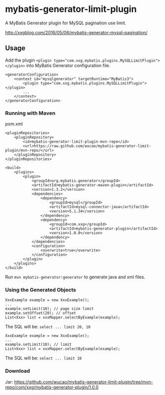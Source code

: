 # mybatis-generator-limit-plugin
A MyBatis Generator plugin for MySQL pagination use limit.

http://xxgblog.com/2016/05/06/mybatis-generator-mysql-pagination/
## Usage

Add the plugin `<plugin type="com.xxg.mybatis.plugins.MySQLLimitPlugin"></plugin>` into MyBatis Generator configuration file.

```
<generatorConfiguration>
    <context id="mysqlgenerator" targetRuntime="MyBatis3">
    	<plugin type="com.xxg.mybatis.plugins.MySQLLimitPlugin"></plugin>
    	...
    </context>
</generatorConfiguration>
```

### Running with Maven

pom.xml

```
<pluginRepositories>
	<pluginRepository>
		<id>mybatis-generator-limit-plugin-mvn-repo</id>
		<url>https://raw.github.com/wucao/mybatis-generator-limit-plugin/mvn-repo/</url>
	</pluginRepository>
</pluginRepositories>
```

```
<build>
	<plugins>
		<plugin>
			<groupId>org.mybatis.generator</groupId>
			<artifactId>mybatis-generator-maven-plugin</artifactId>
			<version>1.3.2</version>
			<dependencies>
				<dependency>
					<groupId>mysql</groupId>
					<artifactId>mysql-connector-java</artifactId>
					<version>5.1.34</version>
				</dependency>
				<dependency>
					<groupId>com.xxg</groupId>
					<artifactId>mybatis-generator-plugin</artifactId>
					<version>1.0.0</version>
				</dependency>
			</dependencies>
			<configuration>
				<overwrite>true</overwrite>
			</configuration>
		</plugin>
	</plugins>
</build>
```

Run `mvn mybatis-generator:generator` to generate java and xml files.

### Using the Generated Objects

```
XxxExample example = new XxxExample();
...
example.setLimit(10); // page size limit
example.setOffset(20); // offset
List<Xxx> list = xxxMapper.selectByExample(example);
```
The SQL will be:
`select ... limit 20, 10`

```
XxxExample example = new XxxExample();
...
example.setLimit(10); // limit
List<Xxx> list = xxxMapper.selectByExample(example);
```
The SQL will be:
`select ... limit 10`

### Download
Jar: https://github.com/wucao/mybatis-generator-limit-plugin/tree/mvn-repo/com/xxg/mybatis-generator-plugin/1.0.0
